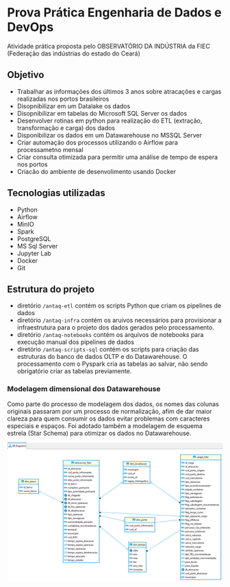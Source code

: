 #  Prova Prática Engenharia de Dados e DevOps

Atividade prática proposta pelo OBSERVATÓRIO DA INDÚSTRIA da FIEC (Federação das indústrias do estado do Ceará)

## Objetivo
* Trabalhar as informações dos últimos 3 anos sobre atracações e cargas realizadas nos portos brasileiros
* Disopnibilizar em um Datalake os dados
* Disopnibilizar em tabelas do Microsoft SQL Server os dados
* Desenvolver rotinas em python para realização do ETL (extração, transformação e carga) dos dados
* Disponibilizar os dados em um Datawarehouse no MSSQL Server
* Criar automação dos processos utilizando o Airflow para processametno mensal
* Criar consulta otimizada para permitir uma análise de tempo de espera nos portos
* Criacão do ambiente de desenvolimento usando Docker


## Tecnologias utilizadas
* Python
* Airflow
* MinIO
* Spark
* PostgreSQL
* MS Sql Server
* Jupyter Lab
* Docker
* Git

## Estrutura do projeto
* diretório <code>/antaq-etl</code> contém os scripts Python que criam os pipelines de dados
* diretório <code>/antaq-infra</code> contém os aruivos necessários para provisionar a infraestrutura para o projeto
dos dados gerados pelo processamento.
* diretório <code>/antaq-notebooks</code> contém os arquivos de notebooks para execução manual dos pipelines de dados
* diretório <code>/antaq-scripts-sql</code> contém os scripts para criação das estruturas do banco de dados OLTP e do 
Datawarehouse. O processamento com o Pyspark cria as tabelas ao salvar, não sendo obrigatório criar as tabelas previamente.

### Modelagem dimensional dos Datawarehouse
Como parte do processo de modelagem dos dados, os nomes das colunas originais passaram por um processo de normalização,
afim de dar maior clareza para quem consumir os dados evitar problemas com caracteres especiais e espaços. 
Foi adotado também a modelagem de esquema estrela (Star Schema) para otimizar os dados no Datawarehouse.

![img.png](img.png)